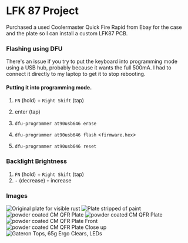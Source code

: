 # LFK 87 Project

Purchased a used Coolermaster Quick Fire Rapid from Ebay for the
case and the plate so I can install a custom LFK87 PCB.

### Flashing using DFU

There's an issue if you try to put the keyboard into programming
mode using a USB hub, probably because it wants the full 500mA. I
had to connect it directly to my laptop to get it to stop rebooting.

#### Putting it into programming mode.

 1. `FN` (hold) + `Right Shift` (tap)
 1. enter (tap)

 1. `dfu-programmer at90usb646 erase`
 1. `dfu-programmer at90usb646 flash` &lt;`firmware.hex`&gt;
 1. `dfu-programmer at90usb646 reset`

### Backlight Brightness

 1. `FN` (hold) + `Right Shift` (tap)
 1. `-` (decrease) `+` increase

### Images

![Original plate for visible rust](https://i.imgur.com/YTMwtkG.jpg)
![Plate stripped of paint](https://i.imgur.com/Mbcjgb8.jpg)
![powder coated CM QFR Plate](https://i.imgur.com/sHWNMhU.jpg)
![powder coated CM QFR Plate](https://i.imgur.com/sHWNMhU.jpg)
![powder coated CM QFR Plate Front](https://i.imgur.com/L7ItfiS.jpg)
![powder coated CM QFR Plate Close up](https://i.imgur.com/9hiMXo1.jpg)
![Gateron Tops, 65g Ergo Clears, LEDs](https://i.imgur.com/o3TpMeH.jpg)
